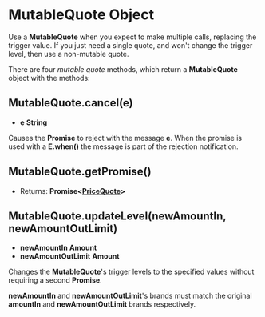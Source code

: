 # MutableQuote Object

Use a **MutableQuote** when you expect to make multiple calls, replacing the trigger
value. If you just need a single quote, and won't change the trigger level, then use
a non-mutable quote.

There are four *mutable quote* methods, which return a **MutableQuote** object with the methods:

## MutableQuote.cancel(e)
- **e** **String**

Causes the **Promise** to reject with the message **e**. 
When the promise is used with a **E.when()** the message is part of the rejection notification. 

## MutableQuote.getPromise()
- Returns: **Promise&lt;[PriceQuote](./zoe-data-types.md#pricequote)>**

## MutableQuote.updateLevel(newAmountIn, newAmountOutLimit)
- **newAmountIn** **Amount**
- **newAmountOutLimit** **Amount**

Changes the **MutableQuote**'s trigger levels to the specified values without requiring a second **Promise**.

**newAmountIn** and **newAmountOutLimit**'s brands must match the original 
**amountIn** and **newAmountOutLimit** brands respectively. 

